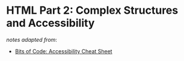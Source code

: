 # HTML Part 2: Complex Structures and Accessibility

_notes adapted from_:
- [Bits of Code: Accessibility Cheat Sheet](https://bitsofco.de/the-accessibility-cheatsheet/)
